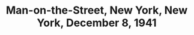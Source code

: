---
layout: manifest
title: Man-on-the-Street, New York, New York, December 8, 1941
manifest_name: man-on-the-street-new-york-new-york-december-8-1941

---